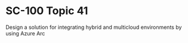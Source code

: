 # SC-100 Topic 41

Design a solution for integrating hybrid and multicloud environments by using Azure Arc

